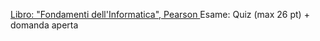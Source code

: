[Libro: "Fondamenti dell'Informatica", Pearson ](./Fondamenti.pdf)
Esame: Quiz (max 26 pt) + domanda aperta